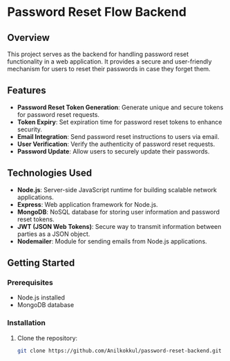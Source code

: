 # Password Reset Flow Backend

## Overview

This project serves as the backend for handling password reset functionality in a web application. It provides a secure and user-friendly mechanism for users to reset their passwords in case they forget them.

## Features

- **Password Reset Token Generation**: Generate unique and secure tokens for password reset requests.
- **Token Expiry**: Set expiration time for password reset tokens to enhance security.
- **Email Integration**: Send password reset instructions to users via email.
- **User Verification**: Verify the authenticity of password reset requests.
- **Password Update**: Allow users to securely update their passwords.

## Technologies Used

- **Node.js**: Server-side JavaScript runtime for building scalable network applications.
- **Express**: Web application framework for Node.js.
- **MongoDB**: NoSQL database for storing user information and password reset tokens.
- **JWT (JSON Web Tokens)**: Secure way to transmit information between parties as a JSON object.
- **Nodemailer**: Module for sending emails from Node.js applications.

## Getting Started

### Prerequisites

- Node.js installed
- MongoDB database

### Installation

1. Clone the repository:

   ```bash
   git clone https://github.com/Anilkokkul/password-reset-backend.git
   ```
